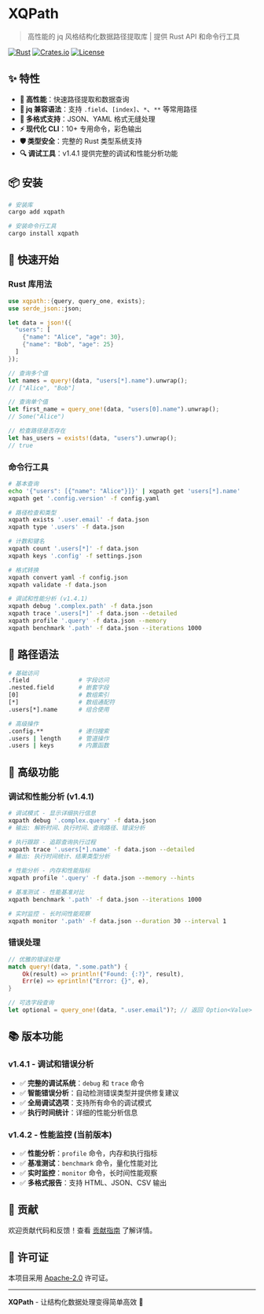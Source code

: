 # XQPath

> 高性能的 jq 风格结构化数据路径提取库 | 提供 Rust API 和命令行工具

[![Rust](https://img.shields.io/badge/rust-stable-orange.svg)](https://www.rust-lang.org)
[![Crates.io](https://img.shields.io/crates/v/xqpath.svg)](https://crates.io/crates/xqpath)
[![License](https://img.shields.io/badge/license-Apache--2.0-blue.svg)](LICENSE)

## ✨ 特性

- **🚀 高性能**：快速路径提取和数据查询
- **📖 jq 兼容语法**：支持 `.field`、`[index]`、`*`、`**` 等常用路径
- **🔧 多格式支持**：JSON、YAML 格式无缝处理
- **⚡ 现代化 CLI**：10+ 专用命令，彩色输出
- **🛡️ 类型安全**：完整的 Rust 类型系统支持
- **🔍 调试工具**：v1.4.1 提供完整的调试和性能分析功能

## 📦 安装

```bash
# 安装库
cargo add xqpath

# 安装命令行工具
cargo install xqpath
```

## 🚀 快速开始

### Rust 库用法

```rust
use xqpath::{query, query_one, exists};
use serde_json::json;

let data = json!({
  "users": [
    {"name": "Alice", "age": 30},
    {"name": "Bob", "age": 25}
  ]
});

// 查询多个值
let names = query!(data, "users[*].name").unwrap();
// ["Alice", "Bob"]

// 查询单个值
let first_name = query_one!(data, "users[0].name").unwrap();
// Some("Alice")

// 检查路径是否存在
let has_users = exists!(data, "users").unwrap();
// true
```

### 命令行工具

```bash
# 基本查询
echo '{"users": [{"name": "Alice"}]}' | xqpath get 'users[*].name'
xqpath get '.config.version' -f config.yaml

# 路径检查和类型
xqpath exists '.user.email' -f data.json
xqpath type '.users' -f data.json

# 计数和键名
xqpath count '.users[*]' -f data.json
xqpath keys '.config' -f settings.json

# 格式转换
xqpath convert yaml -f config.json
xqpath validate -f data.json

# 调试和性能分析 (v1.4.1)
xqpath debug '.complex.path' -f data.json
xqpath trace '.users[*]' -f data.json --detailed
xqpath profile '.query' -f data.json --memory
xqpath benchmark '.path' -f data.json --iterations 1000
```

## 📖 路径语法

```bash
# 基础访问
.field              # 字段访问
.nested.field       # 嵌套字段
[0]                 # 数组索引
[*]                 # 数组通配符
.users[*].name      # 组合使用

# 高级操作
.config.**          # 递归搜索
.users | length     # 管道操作
.users | keys       # 内置函数
```

## 🔧 高级功能

### 调试和性能分析 (v1.4.1)

```bash
# 调试模式 - 显示详细执行信息
xqpath debug '.complex.query' -f data.json
# 输出: 解析时间、执行时间、查询路径、错误分析

# 执行跟踪 - 追踪查询执行过程
xqpath trace '.users[*].name' -f data.json --detailed
# 输出: 执行时间统计、结果类型分析

# 性能分析 - 内存和性能指标
xqpath profile '.query' -f data.json --memory --hints

# 基准测试 - 性能基准对比
xqpath benchmark '.path' -f data.json --iterations 1000

# 实时监控 - 长时间性能观察
xqpath monitor '.path' -f data.json --duration 30 --interval 1
```

### 错误处理

```rust
// 优雅的错误处理
match query!(data, ".some.path") {
    Ok(result) => println!("Found: {:?}", result),
    Err(e) => eprintln!("Error: {}", e),
}

// 可选字段查询
let optional = query_one!(data, ".user.email")?; // 返回 Option<Value>
```

## 📚 版本功能

### v1.4.1 - 调试和错误分析

- ✅ **完整的调试系统**：`debug` 和 `trace` 命令
- ✅ **智能错误分析**：自动检测错误类型并提供修复建议
- ✅ **全局调试选项**：支持所有命令的调试模式
- ✅ **执行时间统计**：详细的性能分析信息

### v1.4.2 - 性能监控 (当前版本)

- ✅ **性能分析**：`profile` 命令，内存和执行指标
- ✅ **基准测试**：`benchmark` 命令，量化性能对比
- ✅ **实时监控**：`monitor` 命令，长时间性能观察
- ✅ **多格式报告**：支持 HTML、JSON、CSV 输出

## 🤝 贡献

欢迎贡献代码和反馈！查看 [贡献指南](CONTRIBUTING.md) 了解详情。

## 📄 许可证

本项目采用 [Apache-2.0](LICENSE) 许可证。

---

**XQPath** - 让结构化数据处理变得简单高效 🚀
